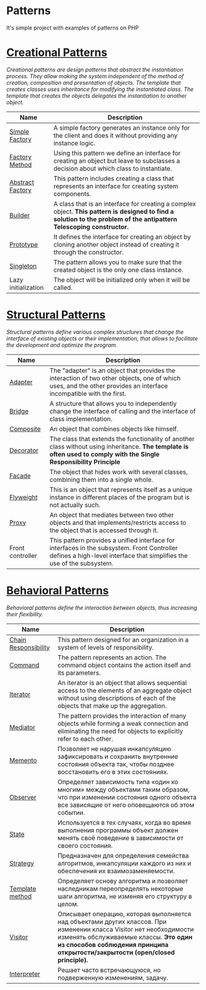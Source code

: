 # Patterns
It's simple project with examples of patterns on PHP

[Creational Patterns](examplesPatterns/CreationalPatterns)
====================================================================================================================
*Creational patterns are design patterns that abstract the instantiation process. They allow making the system 
independent of the method of creation, composition and presentation of objects. The template that creates 
classes uses inheritance for modifying the instantiated class. The template that creates the objects delegates 
the instantiation to another object.*

| Name | Description |
| -------- | ----------- |
| [Simple Factory](examplesPatterns/CreationalPatterns/simpleFactory.php) | A simple factory generates an instance only for the client and does it without providing any instance logic. |
| [Factory Method](examplesPatterns/CreationalPatterns/factoryMethod.php) | Using this pattern we define an interface for creating an object but leave to subclasses a decision about which class to instantiate. |
| [Abstract Factory](examplesPatterns/CreationalPatterns/abstractFactory.php) | This pattern includes creating a class that represents an interface for creating system components.|
| [Builder](examplesPatterns/CreationalPatterns/builder.php) | A class that is an interface for creating a complex object. **This pattern is designed to find a solution to the problem of the antipattern Telescoping constructor.** |
| [Prototype](examplesPatterns/CreationalPatterns/prototype.php) | It defines the interface for creating an object by cloning another object instead of creating it through the constructor. |
| [Singleton](examplesPatterns/CreationalPatterns/singleton.php) | The pattern allows you to make sure that the created object is the only one class instance. |
| Lazy initialization | The object will be initialized only when it will be called. |

[Structural Patterns](examplesPatterns/StructuralPatterns)
=========================================================================================================
*Structural patterns define various complex structures that change the interface of existing objects or their implementation, 
that allows to facilitate the development and optimize the program.*

| Name | Description |
| ---- | ------------ |
| [Adapter](examplesPatterns/StructuralPatterns/adapter.php) | The "adapter" is an object that provides the interaction of two other objects, one of which uses, and the other provides an interface incompatible with the first. |
| [Bridge](examplesPatterns/StructuralPatterns/bridge.php) | A structure that allows you to independently change the interface of calling and the interface of class implementation. |
| [Composite](examplesPatterns/StructuralPatterns/composite.php) |	An object that combines objects like himself. |
| [Decorator](examplesPatterns/StructuralPatterns/decorator.php) | The class that extends the functionality of another class without using inheritance. **The template is often used to comply with the Single Responsibility Principle** |
| [Facade](examplesPatterns/StructuralPatterns/facade.php) | The object that hides work with several classes, combining them into a single whole. |
| [Flyweight](examplesPatterns/StructuralPatterns/flyweight.php) | This is an object that represents itself as a unique instance in different places of the program but is not actually such. |
| [Proxy](examplesPatterns/StructuralPatterns/proxy.php) | An object that mediates between two other objects and that implements/restricts access to the object that is accessed through it. |
| Front controller | This pattern provides a unified interface for interfaces in the subsystem. Front Controller defines a high-level interface that simplifies the use of the subsystem. |	

[Behavioral Patterns](examplesPatterns/BehavioralPatterns)
=========================================================================================================
*Behavioral patterns define the interaction between objects, thus increasing their flexibility.*

| Name | Description |
| -------- | -------- |
| [Chain Responsibility](examplesPatterns/BehavioralPatterns/chainResponsibility.php)	| This pattern designed for an organization in a system of levels of responsibility. |
| [Command](examplesPatterns/BehavioralPatterns/command.php)	| The pattern represents an action. The command object contains the action itself and its parameters. |
| [Iterator](examplesPatterns/BehavioralPatterns/iterator.php)	| An iterator is an object that allows sequential access to the elements of an aggregate object without using descriptions of each of the objects that make up the aggregation. |
| [Mediator](examplesPatterns/BehavioralPatterns/mediator.php)	| The pattern provides the interaction of many objects while forming a weak connection and eliminating the need for objects to explicitly refer to each other. |
| [Memento](examplesPatterns/BehavioralPatterns/memento.php)	| Позволяет не нарушая инкапсуляцию зафиксировать и сохранить внутренние состояния объекта так, чтобы позднее восстановить его в этих состояниях. |
| [Observer](examplesPatterns/BehavioralPatterns/observer.php)	| Определяет зависимость типа «один ко многим» между объектами таким образом, что при изменении состояния одного объекта все зависящие от него оповещаются об этом событии. |
| [State](examplesPatterns/BehavioralPatterns/state.php)	| Используется в тех случаях, когда во время выполнения программы объект должен менять своё поведение в зависимости от своего состояния. |
| [Strategy](examplesPatterns/BehavioralPatterns/strategy.php)	| Предназначен для определения семейства алгоритмов, инкапсуляции каждого из них и обеспечения их взаимозаменяемости. |
| [Template method](examplesPatterns/BehavioralPatterns/templateMethod.php)	| Определяет основу алгоритма и позволяет наследникам переопределять некоторые шаги алгоритма, не изменяя его структуру в целом. |
| [Visitor](examplesPatterns/BehavioralPatterns/visitor.php)	| Описывает операцию, которая выполняется над объектами других классов. При изменении класса Visitor нет необходимости изменять обслуживаемые классы. **Это один из способов соблюдения принципа открытости/закрытости (open/closed principle).** |
| [Interpreter](examplesPatterns/BehavioralPatterns/interpreter.php) | Решает часто встречающуюся, но подверженную изменениям, задачу. |
 